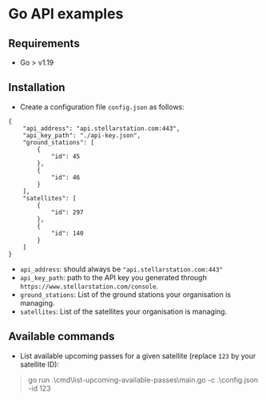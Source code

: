 # Go API examples

## Requirements

- Go > v1.19

## Installation

- Create a configuration file `config.json` as follows:

```
{
    "api_address": "api.stellarstation.com:443",
    "api_key_path": "./api-key.json",
    "ground_stations": [
        {
            "id": 45
        },
        {
            "id": 46
        }
    ],
    "satellites": [
        {
            "id": 297
        },
        {
            "id": 140
        }
    ]
}
```

- `api_address`: should always be `"api.stellarstation.com:443"`
- `api_key_path`: path to the API key you generated through `https://www.stellarstation.com/console`.
- `ground_stations`: List of the ground stations your organisation is managing.
- `satellites`: List of the satellites your organisation is managing.

## Available commands

- List available upcoming passes for a given satellite (replace `123` by your satellite ID):

> go run .\cmd\list-upcoming-available-passes\main.go -c .\config.json -id 123